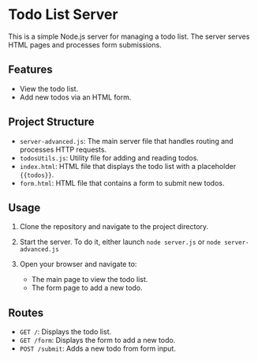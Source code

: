 # Todo List Server

This is a simple Node.js server for managing a todo list. The server serves HTML pages and processes form submissions.

## Features

- View the todo list.
- Add new todos via an HTML form.

## Project Structure

- `server-advanced.js`: The main server file that handles routing and processes HTTP requests.
- `todosUtils.js`: Utility file for adding and reading todos.
- `index.html`: HTML file that displays the todo list with a placeholder `{{todos}}`.
- `form.html`: HTML file that contains a form to submit new todos.

## Usage

1. Clone the repository and navigate to the project directory.

2. Start the server. To do it, either launch ```node server.js``` or ```node server-advanced.js```

3. Open your browser and navigate to:
   - The main page to view the todo list.
   - The form page to add a new todo.

## Routes

- `GET /`: Displays the todo list.
- `GET /form`: Displays the form to add a new todo.
- `POST /submit`: Adds a new todo from form input.

